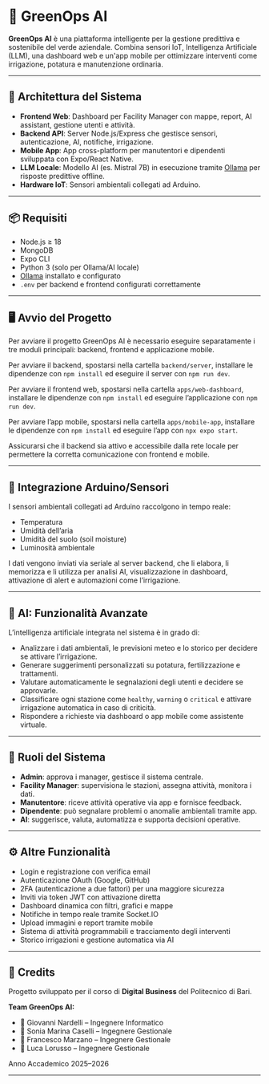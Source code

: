 # 🌿 GreenOps AI

**GreenOps AI** è una piattaforma intelligente per la gestione predittiva e sostenibile del verde aziendale. Combina sensori IoT, Intelligenza Artificiale (LLM), una dashboard web e un'app mobile per ottimizzare interventi come irrigazione, potatura e manutenzione ordinaria.

---

## 🚀 Architettura del Sistema

- **Frontend Web**: Dashboard per Facility Manager con mappe, report, AI assistant, gestione utenti e attività.  
- **Backend API**: Server Node.js/Express che gestisce sensori, autenticazione, AI, notifiche, irrigazione.  
- **Mobile App**: App cross-platform per manutentori e dipendenti sviluppata con Expo/React Native.  
- **LLM Locale**: Modello AI (es. Mistral 7B) in esecuzione tramite [Ollama](https://ollama.com/) per risposte predittive offline.  
- **Hardware IoT**: Sensori ambientali collegati ad Arduino.

---

## 📦 Requisiti

- Node.js ≥ 18  
- MongoDB  
- Expo CLI  
- Python 3 (solo per Ollama/AI locale)  
- [Ollama](https://ollama.com/) installato e configurato  
- `.env` per backend e frontend configurati correttamente

---

## 🖥️ Avvio del Progetto

Per avviare il progetto GreenOps AI è necessario eseguire separatamente i tre moduli principali: backend, frontend e applicazione mobile.

Per avviare il backend, spostarsi nella cartella `backend/server`, installare le dipendenze con `npm install` ed eseguire il server con `npm run dev`.

Per avviare il frontend web, spostarsi nella cartella `apps/web-dashboard`, installare le dipendenze con `npm install` ed eseguire l’applicazione con `npm run dev`.

Per avviare l’app mobile, spostarsi nella cartella `apps/mobile-app`, installare le dipendenze con `npm install` ed eseguire l’app con `npx expo start`.

Assicurarsi che il backend sia attivo e accessibile dalla rete locale per permettere la corretta comunicazione con frontend e mobile.

---

## 🔌 Integrazione Arduino/Sensori

I sensori ambientali collegati ad Arduino raccolgono in tempo reale:

- Temperatura  
- Umidità dell’aria  
- Umidità del suolo (soil moisture)  
- Luminosità ambientale  

I dati vengono inviati via seriale al server backend, che li elabora, li memorizza e li utilizza per analisi AI, visualizzazione in dashboard, attivazione di alert e automazioni come l’irrigazione.

---

## 🧠 AI: Funzionalità Avanzate

L’intelligenza artificiale integrata nel sistema è in grado di:

- Analizzare i dati ambientali, le previsioni meteo e lo storico per decidere se attivare l’irrigazione.  
- Generare suggerimenti personalizzati su potatura, fertilizzazione e trattamenti.  
- Valutare automaticamente le segnalazioni degli utenti e decidere se approvarle.  
- Classificare ogni stazione come `healthy`, `warning` o `critical` e attivare irrigazione automatica in caso di criticità.  
- Rispondere a richieste via dashboard o app mobile come assistente virtuale.

---

## 👥 Ruoli del Sistema

- **Admin**: approva i manager, gestisce il sistema centrale.  
- **Facility Manager**: supervisiona le stazioni, assegna attività, monitora i dati.  
- **Manutentore**: riceve attività operative via app e fornisce feedback.  
- **Dipendente**: può segnalare problemi o anomalie ambientali tramite app.  
- **AI**: suggerisce, valuta, automatizza e supporta decisioni operative.

---

## ⚙️ Altre Funzionalità

- Login e registrazione con verifica email  
- Autenticazione OAuth (Google, GitHub)  
- 2FA (autenticazione a due fattori) per una maggiore sicurezza  
- Inviti via token JWT con attivazione diretta  
- Dashboard dinamica con filtri, grafici e mappe  
- Notifiche in tempo reale tramite Socket.IO  
- Upload immagini e report tramite mobile  
- Sistema di attività programmabili e tracciamento degli interventi  
- Storico irrigazioni e gestione automatica via AI

---

## 🙌 Credits

Progetto sviluppato per il corso di **Digital Business** del Politecnico di Bari.

**Team GreenOps AI:**

- 👤 Giovanni Nardelli – Ingegnere Informatico  
- 👤 Sonia Marina Caselli – Ingegnere Gestionale  
- 👤 Francesco Marzano – Ingegnere Gestionale  
- 👤 Luca Lorusso – Ingegnere Gestionale  

Anno Accademico 2025–2026

---
